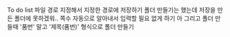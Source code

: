 To do list
파일 경로 지정해서 지정한 경로에 저장하기
폴더 만들기는 했는데 저장을 만든 폴더에 못하겠워..
쪽수 자동으로 알아내서 입력할 필요 없게 하기
아 그리고 폴더 만들때 '품번' 말고 '제목(품번)' 형식으로 폴더 만들기
 
